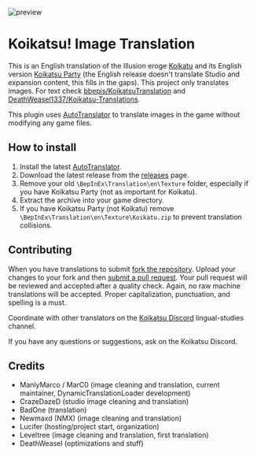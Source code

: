 ![preview](https://user-images.githubusercontent.com/39247311/53176845-2ecaa880-35ef-11e9-87eb-884927b77510.png)
# Koikatsu! Image Translation
This is an English translation of the Illusion eroge [Koikatu](http://illusion.jp/preview/koikatu/) and its English version [Koikatsu Party](https://store.steampowered.com/app/1073440/__Koikatsu_Party/) (the English release doesn't translate Studio and expansion content, this fills in the gaps). This project only translates images. For text check [bbepis/KoikatsuTranslation](https://github.com/bbepis/KoikatsuTranslation) and [DeathWeasel1337/Koikatsu-Translations](https://github.com/DeathWeasel1337/Koikatsu-Translations).

This plugin uses [AutoTranslator](https://github.com/bbepis/XUnity.AutoTranslator) to translate images in the game without modifying any game files.

## How to install
1. Install the latest [AutoTranslator](https://github.com/bbepis/XUnity.AutoTranslator/releases).
2. Download the latest release from the [releases](https://github.com/IllusionMods/KoikatsuImageTranslation/releases) page.
3. Remove your old `\BepInEx\Translation\en\Texture` folder, especially if you have Koikatsu Party (not as important for Koikatu).
4. Extract the archive into your game directory.
5. If you have Koikatsu Party (not Koikatu) remove `\BepInEx\Translation\en\Texture\Koikatu.zip` to prevent translation collisions.

## Contributing
When you have translations to submit [fork the repository](https://help.github.com/articles/fork-a-repo/). Upload your changes to your fork and then [submit a pull request](https://help.github.com/articles/about-pull-requests/). Your pull request will be reviewed and accepted after a quality check. Again, no raw machine translations will be accepted. Proper capitalization, punctuation, and spelling is a must.  

Coordinate with other translators on the [Koikatsu Discord](https://discord.gg/urDt8CK) lingual-studies channel.

If you have any questions or suggestions, ask on the Koikatsu Discord.

## Credits
- ManlyMarco / MarC0 (image cleaning and translation, current maintainer, DynamicTranslationLoader development)
- CrazeDazeD (studio image cleaning and translation)
- BadOne (translation)
- Newmaxd (NMX) (image cleaning and translation)
- Lucifer (hosting/project start, organization)
- Leveltree (image cleaning and translation, first translation)
- DeathWeasel (optimizations and stuff)
